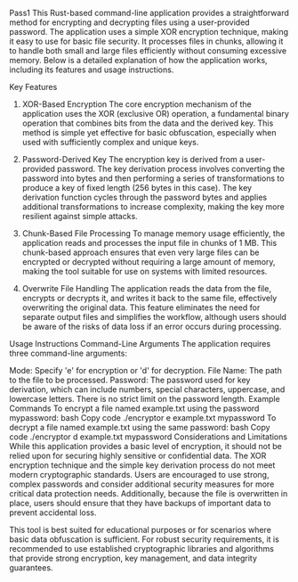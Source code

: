 Pass1
This Rust-based command-line application provides a straightforward method for encrypting and decrypting files using a user-provided password. The application uses a simple XOR encryption technique, making it easy to use for basic file security. It processes files in chunks, allowing it to handle both small and large files efficiently without consuming excessive memory. Below is a detailed explanation of how the application works, including its features and usage instructions.

Key Features
1. XOR-Based Encryption
The core encryption mechanism of the application uses the XOR (exclusive OR) operation, a fundamental binary operation that combines bits from the data and the derived key. This method is simple yet effective for basic obfuscation, especially when used with sufficiently complex and unique keys.

2. Password-Derived Key
The encryption key is derived from a user-provided password. The key derivation process involves converting the password into bytes and then performing a series of transformations to produce a key of fixed length (256 bytes in this case). The key derivation function cycles through the password bytes and applies additional transformations to increase complexity, making the key more resilient against simple attacks.

3. Chunk-Based File Processing
To manage memory usage efficiently, the application reads and processes the input file in chunks of 1 MB. This chunk-based approach ensures that even very large files can be encrypted or decrypted without requiring a large amount of memory, making the tool suitable for use on systems with limited resources.

4. Overwrite File Handling
The application reads the data from the file, encrypts or decrypts it, and writes it back to the same file, effectively overwriting the original data. This feature eliminates the need for separate output files and simplifies the workflow, although users should be aware of the risks of data loss if an error occurs during processing.

Usage Instructions
Command-Line Arguments
The application requires three command-line arguments:

Mode: Specify 'e' for encryption or 'd' for decryption.
File Name: The path to the file to be processed.
Password: The password used for key derivation, which can include numbers, special characters, uppercase, and lowercase letters. There is no strict limit on the password length.
Example Commands
To encrypt a file named example.txt using the password mypassword:
bash
Copy code
./encryptor e example.txt mypassword
To decrypt a file named example.txt using the same password:
bash
Copy code
./encryptor d example.txt mypassword
Considerations and Limitations
While this application provides a basic level of encryption, it should not be relied upon for securing highly sensitive or confidential data. The XOR encryption technique and the simple key derivation process do not meet modern cryptographic standards. Users are encouraged to use strong, complex passwords and consider additional security measures for more critical data protection needs. Additionally, because the file is overwritten in place, users should ensure that they have backups of important data to prevent accidental loss.

This tool is best suited for educational purposes or for scenarios where basic data obfuscation is sufficient. For robust security requirements, it is recommended to use established cryptographic libraries and algorithms that provide strong encryption, key management, and data integrity guarantees.






